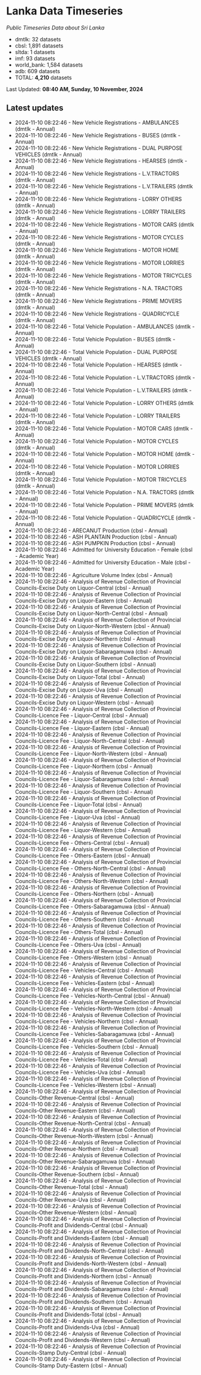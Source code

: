 # Lanka Data Timeseries
*Public Timeseries Data about Sri Lanka*

* dmtlk: 32 datasets
* cbsl: 1,891 datasets
* sltda: 1 datasets
* imf: 93 datasets
* world_bank: 1,584 datasets
* adb: 609 datasets
* TOTAL: **4,210** datasets

Last Updated: **08:40 AM, Sunday, 10 November, 2024**

## Latest updates

* 2024-11-10 08:22:46 - New Vehicle Registrations - AMBULANCES (dmtlk - Annual)
* 2024-11-10 08:22:46 - New Vehicle Registrations - BUSES (dmtlk - Annual)
* 2024-11-10 08:22:46 - New Vehicle Registrations - DUAL PURPOSE VEHICLES (dmtlk - Annual)
* 2024-11-10 08:22:46 - New Vehicle Registrations - HEARSES (dmtlk - Annual)
* 2024-11-10 08:22:46 - New Vehicle Registrations - L.V.TRACTORS (dmtlk - Annual)
* 2024-11-10 08:22:46 - New Vehicle Registrations - L.V.TRAILERS (dmtlk - Annual)
* 2024-11-10 08:22:46 - New Vehicle Registrations - LORRY OTHERS (dmtlk - Annual)
* 2024-11-10 08:22:46 - New Vehicle Registrations - LORRY TRAILERS (dmtlk - Annual)
* 2024-11-10 08:22:46 - New Vehicle Registrations - MOTOR CARS (dmtlk - Annual)
* 2024-11-10 08:22:46 - New Vehicle Registrations - MOTOR CYCLES (dmtlk - Annual)
* 2024-11-10 08:22:46 - New Vehicle Registrations - MOTOR HOME (dmtlk - Annual)
* 2024-11-10 08:22:46 - New Vehicle Registrations - MOTOR LORRIES (dmtlk - Annual)
* 2024-11-10 08:22:46 - New Vehicle Registrations - MOTOR TRICYCLES (dmtlk - Annual)
* 2024-11-10 08:22:46 - New Vehicle Registrations - N.A. TRACTORS (dmtlk - Annual)
* 2024-11-10 08:22:46 - New Vehicle Registrations - PRIME MOVERS (dmtlk - Annual)
* 2024-11-10 08:22:46 - New Vehicle Registrations - QUADRICYCLE (dmtlk - Annual)
* 2024-11-10 08:22:46 - Total Vehicle Population - AMBULANCES (dmtlk - Annual)
* 2024-11-10 08:22:46 - Total Vehicle Population - BUSES (dmtlk - Annual)
* 2024-11-10 08:22:46 - Total Vehicle Population - DUAL PURPOSE VEHICLES (dmtlk - Annual)
* 2024-11-10 08:22:46 - Total Vehicle Population - HEARSES (dmtlk - Annual)
* 2024-11-10 08:22:46 - Total Vehicle Population - L.V.TRACTORS (dmtlk - Annual)
* 2024-11-10 08:22:46 - Total Vehicle Population - L.V.TRAILERS (dmtlk - Annual)
* 2024-11-10 08:22:46 - Total Vehicle Population - LORRY OTHERS (dmtlk - Annual)
* 2024-11-10 08:22:46 - Total Vehicle Population - LORRY TRAILERS (dmtlk - Annual)
* 2024-11-10 08:22:46 - Total Vehicle Population - MOTOR CARS (dmtlk - Annual)
* 2024-11-10 08:22:46 - Total Vehicle Population - MOTOR CYCLES (dmtlk - Annual)
* 2024-11-10 08:22:46 - Total Vehicle Population - MOTOR HOME (dmtlk - Annual)
* 2024-11-10 08:22:46 - Total Vehicle Population - MOTOR LORRIES (dmtlk - Annual)
* 2024-11-10 08:22:46 - Total Vehicle Population - MOTOR TRICYCLES (dmtlk - Annual)
* 2024-11-10 08:22:46 - Total Vehicle Population - N.A. TRACTORS (dmtlk - Annual)
* 2024-11-10 08:22:46 - Total Vehicle Population - PRIME MOVERS (dmtlk - Annual)
* 2024-11-10 08:22:46 - Total Vehicle Population - QUADRICYCLE (dmtlk - Annual)
* 2024-11-10 08:22:46 - ARECANUT Production (cbsl - Annual)
* 2024-11-10 08:22:46 - ASH PLANTAIN Production (cbsl - Annual)
* 2024-11-10 08:22:46 - ASH PUMPKIN Production (cbsl - Annual)
* 2024-11-10 08:22:46 - Admitted for University Education - Female (cbsl - Academic Year)
* 2024-11-10 08:22:46 - Admitted for University Education - Male (cbsl - Academic Year)
* 2024-11-10 08:22:46 - Agriculture Volume Index (cbsl - Annual)
* 2024-11-10 08:22:46 - Analysis of Revenue Collection of Provincial Councils-Excise Duty on Liquor-Central (cbsl - Annual)
* 2024-11-10 08:22:46 - Analysis of Revenue Collection of Provincial Councils-Excise Duty on Liquor-Eastern (cbsl - Annual)
* 2024-11-10 08:22:46 - Analysis of Revenue Collection of Provincial Councils-Excise Duty on Liquor-North-Central (cbsl - Annual)
* 2024-11-10 08:22:46 - Analysis of Revenue Collection of Provincial Councils-Excise Duty on Liquor-North-Western (cbsl - Annual)
* 2024-11-10 08:22:46 - Analysis of Revenue Collection of Provincial Councils-Excise Duty on Liquor-Northern (cbsl - Annual)
* 2024-11-10 08:22:46 - Analysis of Revenue Collection of Provincial Councils-Excise Duty on Liquor-Sabaragamuwa (cbsl - Annual)
* 2024-11-10 08:22:46 - Analysis of Revenue Collection of Provincial Councils-Excise Duty on Liquor-Southern (cbsl - Annual)
* 2024-11-10 08:22:46 - Analysis of Revenue Collection of Provincial Councils-Excise Duty on Liquor-Total (cbsl - Annual)
* 2024-11-10 08:22:46 - Analysis of Revenue Collection of Provincial Councils-Excise Duty on Liquor-Uva (cbsl - Annual)
* 2024-11-10 08:22:46 - Analysis of Revenue Collection of Provincial Councils-Excise Duty on Liquor-Western (cbsl - Annual)
* 2024-11-10 08:22:46 - Analysis of Revenue Collection of Provincial Councils-Licence Fee - Liquor-Central (cbsl - Annual)
* 2024-11-10 08:22:46 - Analysis of Revenue Collection of Provincial Councils-Licence Fee - Liquor-Eastern (cbsl - Annual)
* 2024-11-10 08:22:46 - Analysis of Revenue Collection of Provincial Councils-Licence Fee - Liquor-North-Central (cbsl - Annual)
* 2024-11-10 08:22:46 - Analysis of Revenue Collection of Provincial Councils-Licence Fee - Liquor-North-Western (cbsl - Annual)
* 2024-11-10 08:22:46 - Analysis of Revenue Collection of Provincial Councils-Licence Fee - Liquor-Northern (cbsl - Annual)
* 2024-11-10 08:22:46 - Analysis of Revenue Collection of Provincial Councils-Licence Fee - Liquor-Sabaragamuwa (cbsl - Annual)
* 2024-11-10 08:22:46 - Analysis of Revenue Collection of Provincial Councils-Licence Fee - Liquor-Southern (cbsl - Annual)
* 2024-11-10 08:22:46 - Analysis of Revenue Collection of Provincial Councils-Licence Fee - Liquor-Total (cbsl - Annual)
* 2024-11-10 08:22:46 - Analysis of Revenue Collection of Provincial Councils-Licence Fee - Liquor-Uva (cbsl - Annual)
* 2024-11-10 08:22:46 - Analysis of Revenue Collection of Provincial Councils-Licence Fee - Liquor-Western (cbsl - Annual)
* 2024-11-10 08:22:46 - Analysis of Revenue Collection of Provincial Councils-Licence Fee - Others-Central (cbsl - Annual)
* 2024-11-10 08:22:46 - Analysis of Revenue Collection of Provincial Councils-Licence Fee - Others-Eastern (cbsl - Annual)
* 2024-11-10 08:22:46 - Analysis of Revenue Collection of Provincial Councils-Licence Fee - Others-North-Central (cbsl - Annual)
* 2024-11-10 08:22:46 - Analysis of Revenue Collection of Provincial Councils-Licence Fee - Others-North-Western (cbsl - Annual)
* 2024-11-10 08:22:46 - Analysis of Revenue Collection of Provincial Councils-Licence Fee - Others-Northern (cbsl - Annual)
* 2024-11-10 08:22:46 - Analysis of Revenue Collection of Provincial Councils-Licence Fee - Others-Sabaragamuwa (cbsl - Annual)
* 2024-11-10 08:22:46 - Analysis of Revenue Collection of Provincial Councils-Licence Fee - Others-Southern (cbsl - Annual)
* 2024-11-10 08:22:46 - Analysis of Revenue Collection of Provincial Councils-Licence Fee - Others-Total (cbsl - Annual)
* 2024-11-10 08:22:46 - Analysis of Revenue Collection of Provincial Councils-Licence Fee - Others-Uva (cbsl - Annual)
* 2024-11-10 08:22:46 - Analysis of Revenue Collection of Provincial Councils-Licence Fee - Others-Western (cbsl - Annual)
* 2024-11-10 08:22:46 - Analysis of Revenue Collection of Provincial Councils-Licence Fee - Vehicles-Central (cbsl - Annual)
* 2024-11-10 08:22:46 - Analysis of Revenue Collection of Provincial Councils-Licence Fee - Vehicles-Eastern (cbsl - Annual)
* 2024-11-10 08:22:46 - Analysis of Revenue Collection of Provincial Councils-Licence Fee - Vehicles-North-Central (cbsl - Annual)
* 2024-11-10 08:22:46 - Analysis of Revenue Collection of Provincial Councils-Licence Fee - Vehicles-North-Western (cbsl - Annual)
* 2024-11-10 08:22:46 - Analysis of Revenue Collection of Provincial Councils-Licence Fee - Vehicles-Northern (cbsl - Annual)
* 2024-11-10 08:22:46 - Analysis of Revenue Collection of Provincial Councils-Licence Fee - Vehicles-Sabaragamuwa (cbsl - Annual)
* 2024-11-10 08:22:46 - Analysis of Revenue Collection of Provincial Councils-Licence Fee - Vehicles-Southern (cbsl - Annual)
* 2024-11-10 08:22:46 - Analysis of Revenue Collection of Provincial Councils-Licence Fee - Vehicles-Total (cbsl - Annual)
* 2024-11-10 08:22:46 - Analysis of Revenue Collection of Provincial Councils-Licence Fee - Vehicles-Uva (cbsl - Annual)
* 2024-11-10 08:22:46 - Analysis of Revenue Collection of Provincial Councils-Licence Fee - Vehicles-Western (cbsl - Annual)
* 2024-11-10 08:22:46 - Analysis of Revenue Collection of Provincial Councils-Other Revenue-Central (cbsl - Annual)
* 2024-11-10 08:22:46 - Analysis of Revenue Collection of Provincial Councils-Other Revenue-Eastern (cbsl - Annual)
* 2024-11-10 08:22:46 - Analysis of Revenue Collection of Provincial Councils-Other Revenue-North-Central (cbsl - Annual)
* 2024-11-10 08:22:46 - Analysis of Revenue Collection of Provincial Councils-Other Revenue-North-Western (cbsl - Annual)
* 2024-11-10 08:22:46 - Analysis of Revenue Collection of Provincial Councils-Other Revenue-Northern (cbsl - Annual)
* 2024-11-10 08:22:46 - Analysis of Revenue Collection of Provincial Councils-Other Revenue-Sabaragamuwa (cbsl - Annual)
* 2024-11-10 08:22:46 - Analysis of Revenue Collection of Provincial Councils-Other Revenue-Southern (cbsl - Annual)
* 2024-11-10 08:22:46 - Analysis of Revenue Collection of Provincial Councils-Other Revenue-Total (cbsl - Annual)
* 2024-11-10 08:22:46 - Analysis of Revenue Collection of Provincial Councils-Other Revenue-Uva (cbsl - Annual)
* 2024-11-10 08:22:46 - Analysis of Revenue Collection of Provincial Councils-Other Revenue-Western (cbsl - Annual)
* 2024-11-10 08:22:46 - Analysis of Revenue Collection of Provincial Councils-Profit and Dividends-Central (cbsl - Annual)
* 2024-11-10 08:22:46 - Analysis of Revenue Collection of Provincial Councils-Profit and Dividends-Eastern (cbsl - Annual)
* 2024-11-10 08:22:46 - Analysis of Revenue Collection of Provincial Councils-Profit and Dividends-North-Central (cbsl - Annual)
* 2024-11-10 08:22:46 - Analysis of Revenue Collection of Provincial Councils-Profit and Dividends-North-Western (cbsl - Annual)
* 2024-11-10 08:22:46 - Analysis of Revenue Collection of Provincial Councils-Profit and Dividends-Northern (cbsl - Annual)
* 2024-11-10 08:22:46 - Analysis of Revenue Collection of Provincial Councils-Profit and Dividends-Sabaragamuwa (cbsl - Annual)
* 2024-11-10 08:22:46 - Analysis of Revenue Collection of Provincial Councils-Profit and Dividends-Southern (cbsl - Annual)
* 2024-11-10 08:22:46 - Analysis of Revenue Collection of Provincial Councils-Profit and Dividends-Total (cbsl - Annual)
* 2024-11-10 08:22:46 - Analysis of Revenue Collection of Provincial Councils-Profit and Dividends-Uva (cbsl - Annual)
* 2024-11-10 08:22:46 - Analysis of Revenue Collection of Provincial Councils-Profit and Dividends-Western (cbsl - Annual)
* 2024-11-10 08:22:46 - Analysis of Revenue Collection of Provincial Councils-Stamp Duty-Central (cbsl - Annual)
* 2024-11-10 08:22:46 - Analysis of Revenue Collection of Provincial Councils-Stamp Duty-Eastern (cbsl - Annual)